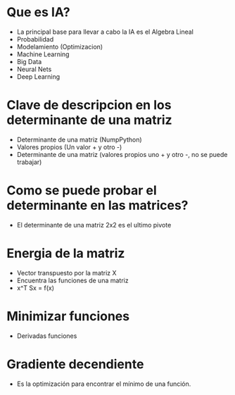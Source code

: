 # Que es IA?

* La principal base para llevar a cabo la IA es el Algebra Lineal
* Probabilidad
* Modelamiento (Optimizacion)
* Machine Learning
* Big Data
* Neural Nets
* Deep Learning 


# Clave de descripcion en los determinante de una matriz

* Determinante de una matriz (NumpPython)
* Valores propios (Un valor + y otro -)
* Determinante de una matriz (valores propios uno + y otro -, no se puede trabajar)

# Como se puede probar el determinante en las matrices?

* El determinante de una matriz 2x2 es el ultimo pivote 
  
# Energia de la matriz

* Vector transpuesto por la matriz X
* Encuentra las funciones de una matriz
* x^T Sx = f(x)

# Minimizar funciones

* Derivadas funciones

# Gradiente decendiente

* Es la optimización para encontrar el mínimo de una función. 